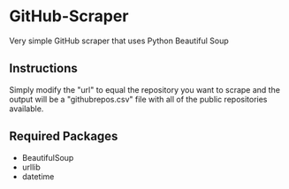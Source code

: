 # GitHub-Scraper
Very simple GitHub scraper that uses Python Beautiful Soup

## Instructions

Simply modify the "url" to equal the repository you want to scrape and the output will be a "githubrepos.csv" file with all of the public repositories available.

## Required Packages

- BeautifulSoup
- urllib
- datetime
